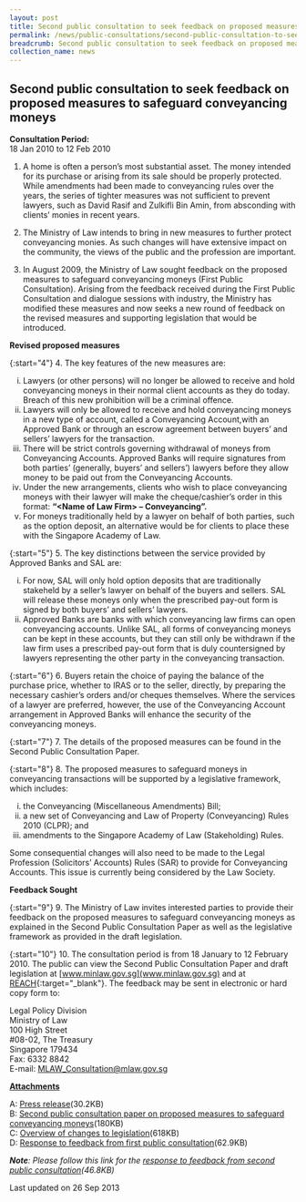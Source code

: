```yaml
---
layout: post
title: Second public consultation to seek feedback on proposed measures to safeguard conveyancing moneys
permalink: /news/public-consultations/second-public-consultation-to-seek-feedback-on-proposed-measures-to-safeguard-conveyancing-moneys/
breadcrumb: Second public consultation to seek feedback on proposed measures to safeguard conveyancing moneys
collection_name: news
---
```


Second public consultation to seek feedback on proposed measures to safeguard conveyancing moneys
---

**Consultation Period:**  
18 Jan 2010 to 12 Feb 2010

1. A home is often a person’s most substantial asset. The money intended for its purchase or arising from its sale should be properly protected. While amendments had been made to conveyancing rules over the years, the series of tighter measures was not sufficient to prevent lawyers, such as David Rasif and Zulkifli Bin Amin, from absconding with clients’ monies in recent years.

2. The Ministry of Law intends to bring in new measures to further protect conveyancing monies. As such changes will have extensive impact on the community, the views of the public and the profession are important. 

3. In August 2009, the Ministry of Law sought feedback on the proposed measures to safeguard conveyancing moneys (First Public Consultation). Arising from the feedback received during the First Public Consultation and dialogue sessions with industry, the Ministry has modified these measures and now seeks a new round of feedback on the revised measures and supporting legislation that would be introduced.

**Revised proposed measures**

{:start="4"}
4. The key features of the new measures are:
<ol style="list-style-type: lower-roman">
<li>Lawyers (or other persons) will no longer be allowed to receive and hold conveyancing moneys in their normal client accounts as they do today. Breach of this new prohibition will be a criminal offence.</li>
<li>Lawyers will only be allowed to receive and hold conveyancing moneys in a new type of account, called a Conveyancing Account,with an Approved Bank or through an escrow agreement between buyers’ and sellers’ lawyers for the transaction.</li>
<li>There will be strict controls governing withdrawal of moneys from Conveyancing Accounts. Approved Banks will require signatures from both parties’ (generally, buyers’ and sellers’) lawyers before they allow money to be paid out from the Conveyancing Accounts.</li>
<li>Under the new arrangements, clients who wish to place conveyancing moneys with their lawyer will make the cheque/cashier’s order in this format: <strong>“&#60;Name of Law Firm&#62; – Conveyancing”.</strong></li>
<li> For moneys traditionally held by a lawyer on behalf of both parties, such as the option deposit, an alternative would be for clients to place these with the Singapore Academy of Law.</li>
</ol>

{:start="5"}
5. The key distinctions between the service provided by Approved Banks and SAL are:

<ol style="list-style-type: lower-roman">
<li>For now, SAL will only hold option deposits that are traditionally stakeheld by a seller’s lawyer on behalf of the buyers and sellers. SAL will release these moneys only when the prescribed pay-out form is signed by both buyers’ and sellers’ lawyers.</li>
<li>Approved Banks are banks with which conveyancing law firms can open conveyancing accounts. Unlike SAL, all forms of conveyancing moneys can be kept in these accounts, but they can still only be withdrawn if the law firm uses a prescribed pay-out form that is duly countersigned by lawyers representing the other party in the conveyancing transaction.</li>
</ol>

{:start="6"}
6. Buyers retain the choice of paying the balance of the purchase price, whether to IRAS or to the seller, directly, by preparing the necessary cashier’s orders and/or cheques themselves. Where the services of a lawyer are preferred, however, the use of the Conveyancing Account arrangement in Approved Banks will enhance the security of the conveyancing moneys.

{:start="7"}
7. The details of the proposed measures can be found in the Second Public Consultation Paper.

{:start="8"}
8. The proposed measures to safeguard moneys in conveyancing transactions will be supported by a legislative framework, which includes:
<ol style="list-style-type: lower-roman">
<li>the Conveyancing (Miscellaneous Amendments) Bill;</li>
<li>a new set of Conveyancing and Law of Property (Conveyancing) Rules 2010 (CLPR); and</li>
<li>amendments to the Singapore Academy of Law (Stakeholding) Rules.</li>
</ol>

Some consequential changes will also need to be made to the Legal Profession (Solicitors’ Accounts) Rules (SAR) to provide for Conveyancing Accounts. This issue is currently being considered by the Law Society.

**Feedback Sought**

{:start="9"}
9. The Ministry of Law invites interested parties to provide their feedback on the proposed measures to safeguard conveyancing moneys as explained in the Second Public Consultation Paper as well as the legislative framework as provided in the draft legislation.

{:start="10"}
10. The consultation period is from 18 January to 12 February 2010. The public can view the Second Public Consultation Paper and draft legislation at [www.minlaw.gov.sg](www.minlaw.gov.sg) and at [REACH](https://www.reach.gov.sg/){:target="_blank"}.  The feedback may be sent in electronic or hard copy form to:

<p class="address-centered">
  Legal Policy Division<br>
  Ministry of Law<br>
  100 High Street<br>
  #08-02, The Treasury<br>
  Singapore 179434<br>
  Fax: 6332 8842<br>
  E-mail: <a href="mailto:MLAW_Consultation@mlaw.gov.sg">MLAW_Consultation@mlaw.gov.sg</a>
</p>

<b><u>Attachments</u></b>

A: [Press release](/files/linkclickbadf.pdf/)(30.2KB)  
B: [Second public consultation paper on proposed measures to safeguard conveyancing moneys](/files/linkclick0623.pdf/)(180KB)  
C: [Overview of changes to legislation](/files/linkclick6f06.pdf/)(618KB)  
D: [Response to feedback from first public consultation](/files/linkclick73ae.pdf/)(62.9KB)  

***Note**: Please follow this link for the  [response to feedback from second public consultation](/files/linkclickde7f.pdf/)(46.8KB)*

<p class="right-side-updated">Last updated on 26 Sep 2013</p>
